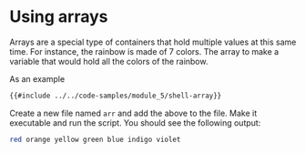# Using arrays

Arrays are a special type of containers that hold multiple values at this same
time. For instance, the rainbow is made of 7 colors. The array to make a
variable that would hold all the colors of the rainbow.

As an example

```sh
{{#include ../../code-samples/module_5/shell-array}}
```

Create a new file named `arr` and add the above to the file. Make it executable and run the script. You should see the following output:

```sh
red orange yellow green blue indigo violet
```
